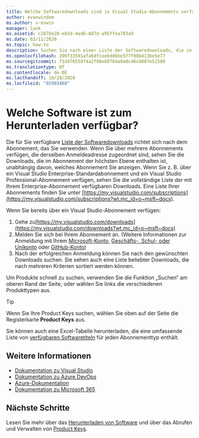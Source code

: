 ```yaml
---
title: Welche Softwaredownloads sind in Visual Studio-Abonnements verfügbar? | Microsoft-Dokumentation
author: evanwindom
ms.author: v-evwin
manager: lank
ms.assetid: c2878e28-eb5d-4adb-8d7d-a95ffea703a9
ms.date: 03/11/2020
ms.topic: how-to
description: Suchen Sie nach einer Liste der Softwaredownloads, die in Ihrem Visual Studio-Abonnement enthalten sind.
ms.openlocfilehash: 390f33591afa6dfceebddbbe5f7f08b413be5e77
ms.sourcegitcommit: f1d47655974a2f08e69704a9a0c46cb007e51589
ms.translationtype: HT
ms.contentlocale: de-DE
ms.lasthandoff: 10/28/2020
ms.locfileid: "92903468"
---
```

# <a name="what-software-is-available-for-download"></a>Welche Software ist zum Herunterladen verfügbar?

Die für Sie verfügbare [Liste der Softwaredownloads](https://download.microsoft.com/download/1/5/4/15454442-CF17-47B9-A65D-DF84EF88511B/Visual_Studio_by_Subscription_Level.xlsx) richtet sich nach dem Abonnement, das Sie verwenden.  Wenn Sie über mehrere Abonnements verfügen, die derselben Anmeldeadresse zugeordnet sind, sehen Sie die Downloads, die im Abonnement der höchsten Ebene enthalten ist, unabhängig davon, welches Abonnement Sie anzeigen.  Wenn Sie z. B. über ein Visual Studio Enterprise-Standardabonnement und ein Visual Studio Professional-Abonnement verfügen, sehen Sie die vollständige Liste der mit Ihrem Enterprise-Abonnement verfügbaren Downloads.  Eine Liste Ihrer Abonnements finden Sie unter [https://my.visualstudio.com/subscriptions](https://my.visualstudio.com/subscriptions?wt.mc_id=o~msft~docs).

Wenn Sie bereits über ein Visual Studio-Abonnement verfügen:
1. Gehe zu[https://my.visualstudio.com/downloads](https://my.visualstudio.com/downloads?wt.mc_id=o~msft~docs)
2. Melden Sie sich bei Ihrem Abonnement an. (Weitere Informationen zur Anmeldung mit Ihrem [Microsoft-Konto](sign-in-msa.md), [Geschäfts-, Schul- oder Unikonto](sign-in-work.md) oder [GitHub-Konto](sign-in-github.md))
3. Nach der erfolgreichen Anmeldung können Sie nach den gewünschten Downloads suchen.  Sie sehen auch eine Liste beliebter Downloads, die nach mehreren Kriterien sortiert werden können.

Um Produkte schnell zu suchen, verwenden Sie die Funktion „Suchen“ am oberen Rand der Seite, oder wählen Sie links die verschiedenen Produkttypen aus.

> [!TIP]
> Wenn Sie Ihre Product Keys suchen, wählen Sie oben auf der Seite die Registerkarte **Product Keys** aus.

Sie können auch eine Excel-Tabelle herunterladen, die eine umfassende Liste von [verfügbaren Softwaretiteln](https://download.microsoft.com/download/1/5/4/15454442-CF17-47B9-A65D-DF84EF88511B/Visual_Studio_by_Subscription_Level.xlsx) für jeden Abonnementtyp enthält.

## <a name="see-also"></a>Weitere Informationen
- [Dokumentation zu Visual Studio](/visualstudio/)
- [Dokumentation zu Azure DevOps](/azure/devops/)
- [Azure-Dokumentation](/azure/)
- [Dokumentation zu Microsoft 365](/microsoft-365/)

## <a name="next-steps"></a>Nächste Schritte
Lesen Sie mehr über das [Herunterladen von Software](download-software.md) und über das Abrufen und Verwalten von [Product Keys](product-keys.md).